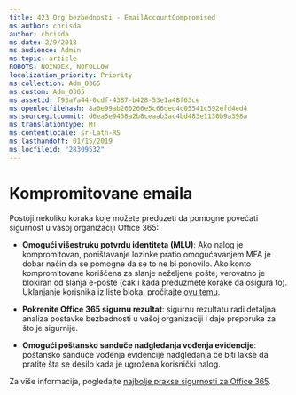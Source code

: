 ```yaml
---
title: 423 Org bezbednosti - EmailAccountCompromised
ms.author: chrisda
author: chrisda
ms.date: 2/9/2018
ms.audience: Admin
ms.topic: article
ROBOTS: NOINDEX, NOFOLLOW
localization_priority: Priority
ms.collection: Adm_O365
ms.custom: Adm_O365
ms.assetid: f93a7a44-0cdf-4387-b428-53e1a48f63ce
ms.openlocfilehash: 8a0e99ab260266e5c66ded4c05541c592efd4ed4
ms.sourcegitcommit: d6ea5e9458a2b8ceaab3ac4bd483e1130b9a398a
ms.translationtype: MT
ms.contentlocale: sr-Latn-RS
ms.lasthandoff: 01/15/2019
ms.locfileid: "28309532"
---
```

# <a name="compromised-email-accounts"></a>Kompromitovane emaila

Postoji nekoliko koraka koje možete preduzeti da pomogne povećati sigurnost u vašoj organizaciji Office 365:
  
- **Omogući višestruku potvrdu identiteta (MLU)**: Ako nalog je kompromitovan, poništavanje lozinke pratio omogućavanjem MFA je dobar način da se pomogne da se to ne bi ponovilo. Ako konto kompromitovane korišćena za slanje neželjene pošte, verovatno je blokiran od slanja e-pošte (čak i kada preduzmete korake da osigura to). Uklanjanje korisnika iz liste bloka, pročitajte [ovu temu](https://technet.microsoft.com/library/ms.exch.eac.actioncenter.aspx).
    
- **Pokrenite Office 365 sigurnu rezultat**: sigurnu rezultatu radi detaljna analiza postavke bezbednosti u vašoj organizaciji i daje preporuke za što je sigurnije.
    
- **Omogući poštansko sanduče nadgledanja vođenja evidencije**: poštansko sanduče vođenja evidencije nadgledanja će biti lakše da pratite šta se desilo kada je ugrožena korisnički nalog.
    
Za više informacija, pogledajte [najbolje prakse sigurnosti za Office 365](https://support.office.com/article/9295e396-e53d-49b9-ae9b-0b5828cdedc3.aspx).
  

